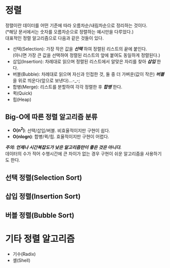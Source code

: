 # 정렬
정렬이란 데이터를 어떤 기준에 따라 오름차순/내림차순으로 정리하는 것이다.  
(*해당 문서에서는 숫자를 오름차순으로 정렬하는 예시만을 다루었다.)  
대표적인 정렬 알고리즘으로 다음과 같은 것들이 있다.
- 선택(Selection): 가장 작은 값을 ***선택*** 하여 정렬된 리스트의 끝에 붙인다.  
(아니면 가장 큰 값을 선택하여 정렬된 리스트의 앞에 붙여도 동일하게 정렬된다.)
- 삽입(Insertion): 차례대로 읽으며 정렬된 리스트에서 알맞은 자리를 찾아 ***삽입*** 한다.
- 버블(Bubble): 차례대로 읽으며 자신과 인접한 것, 둘 중 더 가벼운(값이 작은) ***버블*** 을 위로 띄운다(앞으로 보낸다)...-_-;
- 합병(Merge): 리스트를 분할하여 각각 정렬한 후 ***합병*** 한다.
- 퀵(Quick)
- 힙(Heap)

## Big-O에 따른 정렬 알고리즘 분류
- **O(n<sup>2</sup>)**: 선택/삽입/버블. 비효율적이지만 구현이 쉽다.  
- **O(nlogn)**: 합병/퀵/힙. 효율적이지만 구현이 어렵다.  

***주의: 언제나 시간복잡도가 낮은 알고리즘만이 좋은 것은 아니다.***  
데이터의 수가 적어 수행시간에 큰 차이가 없는 경우 구현이 쉬운 알고리즘을 사용하기도 한다.

## 선택 정렬(Selection Sort)

## 삽입 정렬(Insertion Sort)

## 버블 정렬(Bubble Sort)

# 기타 정렬 알고리즘
- 기수(Radix)
- 셸(Shell)
